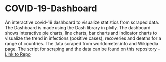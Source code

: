 # COVID-19-Dashboard
An interactive covid-19 dashboard to visualize statistics from scraped data. The Dashboard is made using the Dash library in plotly. The dashboard shows interactive pie charts, line charts, bar charts and indicator charts to visualize the trend in infections (positive cases), recoveries and deaths for a range of countries. The data scraped from worldometer.info and Wikipedia page. The script for scraping and the data can be found on this repository - <a href="https://github.com/rajtulluri/COVID-19-Web-Scraper">Link to Repo</a>
